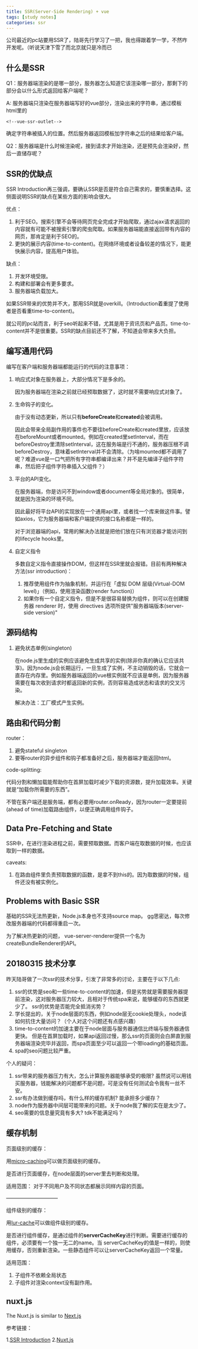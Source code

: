 ```yaml
---
title: SSR(Server-Side Rendering) + vue
tags: [study notes]
categories: ssr
---
```


公司最近的pc站要用SSR了，陆哥先行学习了一把，我也得跟着学一学，不然咋开发呢。（听说天津下雪了而北京就只是冷而已

什么是SSR
----------

Q1：服务器端渲染的是哪一部分，服务器怎么知道它该渲染哪一部分，那剩下的部分会以什么形式返回给客户端呢？

A:  服务器端只渲染在服务器端写好的vue部分，渲染出来的字符串，通过模板html里的

    <!--vue-ssr-outlet-->

确定字符串被插入的位置。然后服务器返回模板加字符串之后的结果给客户端。

Q2：服务器端是什么时候渲染呢，接到请求才开始渲染，还是预先会渲染好，然后一直储存呢？

SSR的优缺点
----------

SSR Introduction再三强调，要确认SSR是否是符合自己需求的，要慎重选择。这侧面说明SSR的缺点在某些方面的影响会很大。

优点：

1. 利于SEO。搜索引擎不会等待网页完全完成才开始爬取，通过ajax请求返回的内容就有可能不被搜索引擎的爬虫爬取。如果服务器端能直接返回带有内容的网页，那肯定是利于SEO的。
2. 更快的展示内容(time-to-content)。在网络环境或者设备较差的情况下，能更快展示内容，提高用户体验。

缺点：

1. 开发环境受限。
2. 构建和部署会有更多要求。
3. 服务器端负载加大。

如果SSR带来的优势并不大，那用SSR就是overkill。（Introduction着重提了使用者是否看重time-to-content)。

就公司的pc站而言，利于seo听起来不错，尤其是用于资讯页和产品页。time-to-content并不是很重要。SSR的缺点目前还不了解，不知道会带来多大负担。

编写通用代码
----------

编写在客户端和服务器端都能运行的代码的注意事项：

1. 响应式对象在服务器上，大部分情况下是多余的。

    因为服务器端在渲染之前就已经预取数据了，这时就不需要响应式对象了。

2. 生命钩子的变化。

    由于没有动态更新，所以只有**beforeCreate**和**created**会被调用。

    因此会带来全局副作用的事件也不要往beforeCreate和created里放，应该放在beforeMount或者mounted。例如在created里setInterval，而在beforeDestroy里清除setInterval，这在服务端是行不通的，服务器压根不调beforeDestroy，意味着setInterval并不会清除。（为啥mounted都不调用了呢？难道vue是一口气把所有字符串都编译出来？并不是先编译子组件字符串，然后把子组件字符串插入父组件？）

3. 平台的API变化。

    在服务器端，你是访问不到window或者document等全局对象的。很简单，就是因为渲染的环境不同。

    因此最好将平台API的实现放在一个通用api里，或者找一个库来做这件事。譬如axios，它为服务器端和客户端提供的接口名称都是一样的。

    对于浏览器端的api，常用的解决办法就是把他们放在只有浏览器才能访问到的lifecycle hooks里。

4. 自定义指令

    多数自定义指令直接操作DOM，但这样在SSR里就会报错。目前有两种解决方法(ssr introduction)：

    1. 推荐使用组件作为抽象机制，并运行在「虚拟 DOM 层级(Virtual-DOM level)」（例如，使用渲染函数(render function)）
    2. 如果你有一个自定义指令，但是不是很容易替换为组件，则可以在创建服务器 renderer 时，使用 directives 选项所提供"服务器端版本(server-side version)"

源码结构
----
1.  避免状态单例(singleton)

    在node.js里生成的实例应该避免生成共享的实例(除非你真的确认它应该共享)。因为node.js会长期运行，一旦生成了实例，不主动销毁的话，它就会一直存在内存里。例如服务器端返回的vue根实例就不应该是单例，因为服务器需要在每次收到请求时都返回新的实例，否则容易造成状态和请求的交叉污染。

    解决办法：工厂模式产生实例。

路由和代码分割
-------

router：

1. 避免stateful singleton
2. 要等router的异步组件和钩子都准备好之后，服务器端才能返回html。

code-splitting:

代码分割和懒加载能帮助你在首屏加载时减少下载的资源数，提升加载效率。关键就是“加载你所需要的东西”。

不管在客户端还是服务端，都有必要用router.onReady，因为router一定要提前(ahead of time)加载路由组件，以便正确调用组件钩子。

Data Pre-Fetching and State
---------------------------

SSR中，在进行渲染进程之前，需要预取数据。而客户端在取数据的时候，也应该取到一样的数据。

caveats:

1. 在路由组件里负责预取数据的函数，是拿不到this的。因为取数据的时候，组件还没有被实例化。

Problems with Basic SSR
-----------------------

基础的SSR无法热更新，Node.js本身也不支持source map。 gg思密达，每次修改服务器端的代码都得重启一次。

为了解决热更新的问题， vue-server-renderer提供一个名为createBundleRenderer的API。


20180315 技术分享
-------------

昨天陆哥做了一次ssr的技术分享，引发了非常多的讨论，主要在于以下几点:

1. ssr的优势是seo和一些time-to-content的加速，但是劣势就是需要服务器提前渲染，这对服务器压力较大，且相对于传统spa来说，能够缓存的东西就更少了。 ssr的优势是否能完全抵消劣势？
2. 学长提出的，关于node层面的东西，例如node层无cookie处理头，node该如何抗住大量访问？（个人对这个问题还有点感兴趣）
3. time-to-content的加速主要在于node层面与服务器通信比终端与服务器通信更快。 但是在首屏加载时，如果api返回过慢，那么ssr的页面则会白屏直到服务器端渲染完毕并返回，而spa页面至少可以返回一个带loading的基础页面。
4. spa的seo问题比较严重。

个人的疑问：
1. ssr带来的服务器压力有大，怎么计算服务器能够承受的极限? 虽然说可以用钱买服务器，钱能解决的问题都不是问题，可是没有任何测试会令我有一丝不安。
2. ssr有办法做到缓存吗，有什么样的缓存机制? 能承担多少缓存？
3. node作为服务器中间层可能带来的问题。关于node我了解的实在是太少了。
4. seo需要的信息量究竟有多大? tdk不能满足吗？


缓存机制
----

页面级别的缓存：

用[micro-caching](https://www.nginx.com/blog/benefits-of-microcaching-nginx/)可以做页面级别的缓存。

是否进行页面缓存，在node层面的server里去判断和处理。

适用范围： 对于不同用户及不同状态都展示同样内容的页面。

——————————

组件级别的缓存：

用[lur-cache](https://github.com/isaacs/node-lru-cache)可以做组件级别的缓存。

是否进行组件缓存，是通过组件的**serverCacheKey**进行判断。需要进行缓存的组件，必须要有一个独一无二的name。当
serverCacheKey的值是一样的，则使用缓存，否则重新渲染。一些静态组件可以让serverCacheKey返回一个常量。

适用范围：

1. 子组件不依赖全局状态
2. 子组件对渲染context没有副作用。


nuxt.js
-------

The Nuxt.js is similar to [Next.js](https://zeit.co/blog/next)

参考链接：

1.[SSR Introduction](https://ssr.vuejs.org/en/)
2.[Nuxt.js](https://nuxtjs.org/guide)